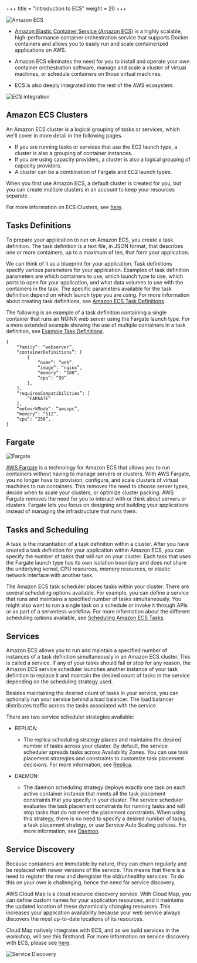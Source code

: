+++
title = "Introduction to ECS"
weight = 20
+++

![Amazon ECS](/images/ecs-spot-capacity-providers/ecs.png)    

- [Amazon Elastic Container Service (Amazon ECS)](https://aws.amazon.com/ecs/) is a highly scalable, high-performance container orchestration service that supports Docker containers and allows you to easily run and scale containerized applications on AWS.

- Amazon ECS eliminates the need for you to install and operate your own container orchestration software, manage and scale a cluster of virtual machines, or schedule containers on those virtual machines.

- ECS is also deeply integrated into the rest of the AWS ecosystem.

![ECS integration](/images/ecs-spot-capacity-providers/integration.svg)

## Amazon ECS Clusters 

An Amazon ECS cluster is a logical grouping of tasks or services, which we'll cover in more detail in the following pages.

- If you are running tasks or services that use the EC2 launch type, a cluster is also a grouping of container instances.
- If you are using capacity providers, a cluster is also a logical grouping of capacity providers.
- A cluster can be a combination of Fargate and EC2 launch types.

When you first use Amazon ECS, a default cluster is created for you, but you can create multiple clusters in an account to keep your resources separate.

For more information on ECS Clusters, see [here](https://docs.aws.amazon.com/AmazonECS/latest/developerguide/clusters.html).

## Tasks Definitions


To prepare your application to run on Amazon ECS, you create a task definition. The task definition is a text file, in JSON format, that describes one or more containers, up to a maximum of ten, that form your application.

We can think of it as a blueprint for your application. Task definitions specify various parameters for your application. Examples of task definition parameters are which containers to use, which launch type to use, which ports to open for your application, and what data volumes to use with the containers in the task. The specific parameters available for the task definition depend on which launch type you are using. For more information about creating task definitions, see [Amazon ECS Task Definitions](https://docs.aws.amazon.com/AmazonECS/latest/developerguide/task_definitions.html).

The following is an example of a task definition containing a single container that runs an NGINX web server using the Fargate launch type. For a more extended example showing the use of multiple containers in a task definition, see [Example Task Definitions](https://docs.aws.amazon.com/AmazonECS/latest/developerguide/example_task_definitions.html).

```
{
    “family”: “webserver”,
    “containerDefinitions”: [
        {
            “name”: “web”,
            “image”: “nginx”,
            “memory”: “100”,
            “cpu”: “99”
        },
    ],
    “requiresCompatibilities”: [
        “FARGATE”
    ],
    “networkMode”: “awsvpc”,
    “memory”: “512”,
    “cpu”: “256”,
}
```

## Fargate

![Fargate](/images/ecs-spot-capacity-providers/fargate.png)   

[AWS Fargate](https://aws.amazon.com/fargate/) is a technology for Amazon ECS that allows you to run containers without having to manage servers or clusters. With AWS Fargate, you no longer have to provision, configure, and scale clusters of virtual machines to run containers. This removes the need to choose server types, decide when to scale your clusters, or optimize cluster packing. AWS Fargate removes the need for you to interact with or think about servers or clusters. Fargate lets you focus on designing and building your applications instead of managing the infrastructure that runs them.

## Tasks and Scheduling

A task is the instantiation of a task definition within a cluster. After you have created a task definition for your application within Amazon ECS, you can specify the number of tasks that will run on your cluster. Each task that uses the Fargate launch type has its own isolation boundary and does not share the underlying kernel, CPU resources, memory resources, or elastic network interface with another task.

The Amazon ECS task scheduler places tasks within your cluster. There are several scheduling options available. For example, you can define a service that runs and maintains a specified number of tasks simultaneously.  You might also want to run a single task on a schedule or invoke it through APIs or as part of a serverless workflow. For more information about the different scheduling options available, see [Scheduling Amazon ECS Tasks](https://docs.aws.amazon.com/AmazonECS/latest/developerguide/scheduling_tasks.html).

## Services

Amazon ECS allows you to run and maintain a specified number of instances of a task definition simultaneously in an Amazon ECS cluster. This is called a service. If any of your tasks should fail or stop for any reason, the Amazon ECS service scheduler launches another instance of your task definition to replace it and maintain the desired count of tasks in the service depending on the scheduling strategy used.

Besides maintaining the desired count of tasks in your service, you can optionally run your service behind a load balancer. The load balancer distributes traffic across the tasks associated with the service. 

There are two service scheduler strategies available:

- REPLICA: 

  - The replica scheduling strategy places and maintains the desired number of tasks across your cluster. By default, the service scheduler spreads tasks across Availability Zones. You can use task placement strategies and constraints to customize task placement decisions. For more information, see [Replica](https://docs.aws.amazon.com/AmazonECS/latest/developerguide/ecs_services.html#service_scheduler_replica).

- DAEMON: 

  - The daemon scheduling strategy deploys exactly one task on each active container instance that meets all the task placement constraints that you specify in your cluster. The service scheduler evaluates the task placement constraints for running tasks and will stop tasks that do not meet the placement constraints. When using this strategy, there is no need to specify a desired number of tasks, a task placement strategy, or use Service Auto Scaling policies. For more information, see [Daemon](https://docs.aws.amazon.com/AmazonECS/latest/developerguide/ecs_services.html#service_scheduler_daemon).


## Service Discovery

Because containers are immutable by nature, they can churn regularly and be replaced with newer versions of the service. This means that there is a need to register the new and deregister the old/unhealthy services. To do this on your own is challenging, hence the need for service discovery.

AWS Cloud Map is a cloud resource discovery service. With Cloud Map, you can define custom names for your application resources, and it maintains the updated location of these dynamically changing resources. This increases your application availability because your web service always discovers the most up-to-date locations of its resources.

Cloud Map natively integrates with ECS, and as we build services in the workshop, will see this firsthand. For more information on service discovery with ECS, please see [here](https://docs.aws.amazon.com/AmazonECS/latest/developerguide/service-discovery.html).

![Service Discovery](/images/ecs-spot-capacity-providers/cloudmapproduct.png)